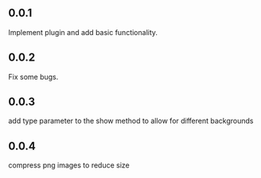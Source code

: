 ## 0.0.1

Implement plugin and add basic functionality.

## 0.0.2

Fix some bugs.

## 0.0.3

add type parameter to the show method to allow for different backgrounds

## 0.0.4

compress png images to reduce size